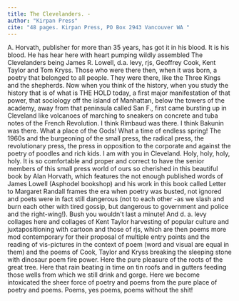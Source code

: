 ```yaml
---
title: The Clevelanders. - 
author: "Kirpan Press"
cite: "48 pages. Kirpan Press, PO Box 2943 Vancouver WA "
---
```


A. Horvath, publisher for more than 35 years, has got it in his blood. It is his blood. He has hear here with heart pumping wildly assembled The Clevelanders being James R. Lowell, d.a. levy, rjs, Geoffrey Cook, Kent Taylor and Tom Kryss. Those who were there then, when it was born, a poetry that belonged to all people. They were there, like the Three Kings and the shepherds. Now when you think of the history, when you study the history that is of what is THE HOLD today, a first major manifestation of that power, that sociology off the island of Manhattan, below the towers of the academy, away from that peninsula called San F., first came bursting up in Cleveland like volcanoes of marching to sneakers on concrete and tuba notes of the French Revolution. I think Rimbaud was there. I think Bakunin was there. What a place of the Gods! What a time of endless spring! The 1960s and the burgeoning of the small press, the radical press, the revolutionary press, the press in opposition to the corporate and against the poetry of poodles and rich kids. I am with you in Cleveland. Holy, holy, holy, holy. It is so comfortable and proper and correct to have the senior members of this small press world of ours so cherished in this beautiful book by Alan Horvath, which features the not enough published words of James Lowell (Asphodel bookshop) and his work in this book called Letter to Margaret Randall frames the era when poetry was busted, not ignored and poets were in fact still dangerous (not to each other -as we slash and burn each other with tired gossip, but dangerous to government and police and the right-wing!). Bush you wouldn't last a minute! And d. a. levy collages here and collages of Kent Taylor harvesting of popular culture and juxtapositioning with cartoon and those of rjs, which are then poems more mod contemporary for their proposal of multiple entry points and the reading of vis-pictures in the context of poem (word and visual are equal in them) and the poems of Cook, Taylor and Kryss breaking the sleeping stone with dinosaur poem fire power. Here the pure pleasure of the roots of the great tree. Here that rain beating in time on tin roofs and in gutters feeding those wells from which we still drink and gorge. Here we become intoxicated the sheer force of poetry and poems from the pure place of poetry and poems. Poems, yes poems, poems without the shit!
